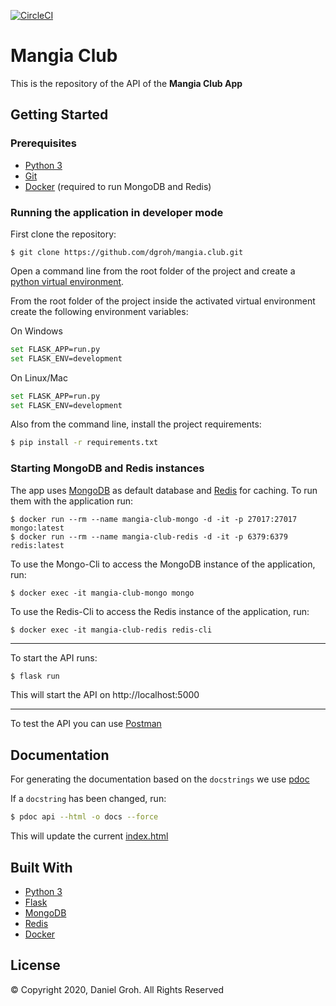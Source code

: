 
[![CircleCI](https://circleci.com/gh/dgroh/mangia.club.svg?style=shield&circle-token=10082966a4c30b9470239b535563789cc0b2a54c)](https://circleci.com/gh/dgroh/mangia.club)

# Mangia Club

This is the repository of the API of the **Mangia Club App**

## Getting Started

### Prerequisites

* [Python 3](https://docs.python.org/3/)
* [Git](https://git-scm.com/)
* [Docker](https://www.docker.com/) (required to run MongoDB and Redis)

### Running the application in developer mode

First clone the repository:

```
$ git clone https://github.com/dgroh/mangia.club.git
```

Open a command line from the root folder of the project and create a [python virtual environment](https://docs.python.org/3/library/venv.html).

From the root folder of the project inside the activated virtual environment create the following environment variables:

On Windows

```bash
set FLASK_APP=run.py
set FLASK_ENV=development
```

On Linux/Mac

```bash
set FLASK_APP=run.py
set FLASK_ENV=development
```

Also from the command line, install the project requirements:

```bash
$ pip install -r requirements.txt
```

### Starting MongoDB and Redis instances

The app uses [MongoDB](https://docs.mongodb.com/) as default database and [Redis](https://redis.io/) for caching.
To run them with the application run:

```
$ docker run --rm --name mangia-club-mongo -d -it -p 27017:27017 mongo:latest
$ docker run --rm --name mangia-club-redis -d -it -p 6379:6379 redis:latest
```

To use the Mongo-Cli to access the MongoDB instance of the application, run:

```
$ docker exec -it mangia-club-mongo mongo
```

To use the Redis-Cli to access the Redis instance of the application, run:

```
$ docker exec -it mangia-club-redis redis-cli
```

--------

To start the API runs:

```bash
$ flask run
```

This will start the API on http://localhost:5000

--------

To test the API you can use [Postman](https://www.postman.com/)

## Documentation

For generating the documentation based on the `docstrings` we use [pdoc](https://pdoc3.github.io/pdoc/doc/pdoc/) 


If a `docstring` has been changed, run:

```bash
$ pdoc api --html -o docs --force
```

This will update the current [index.html](docs/index.html)

## Built With

* [Python 3](https://docs.python.org/3/)
* [Flask](https://palletsprojects.com/p/flask/)
* [MongoDB](https://docs.mongodb.com/)
* [Redis](https://redis.io/)
* [Docker](https://www.docker.com/)

## License

&copy; Copyright 2020, Daniel Groh. All Rights Reserved